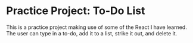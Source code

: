 # Practice Project: To-Do List

This is a practice project making use of some of the React I have learned. The user can type in a to-do, add it to a list, strike it out, and delete it.